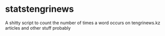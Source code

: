 # statstengrinews
A shitty script to count the number of times a word occurs on tengrinews.kz articles and other stuff probably
